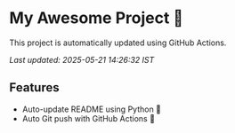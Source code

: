 # My Awesome Project 🚀

This project is automatically updated using GitHub Actions.

_Last updated: 2025-05-21 14:26:32 IST_

## Features
- Auto-update README using Python 🐍
- Auto Git push with GitHub Actions 🤖
